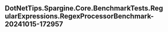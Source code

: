 ## DotNetTips.Spargine.Core.BenchmarkTests.RegularExpressions.RegexProcessorBenchmark-20241015-172957
